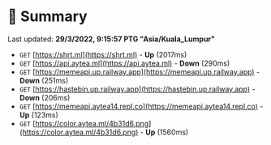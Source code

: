 # 📖 Summary
Last updated: **29/3/2022, 9:15:57 PTG "Asia/Kuala_Lumpur"**

- `GET` [https://shrt.ml](https://shrt.ml) - **Up** (2017ms)
- `GET` [https://api.aytea.ml](https://api.aytea.ml) - **Down** (290ms)
- `GET` [https://memeapi.up.railway.app](https://memeapi.up.railway.app) - **Down** (251ms)
- `GET` [https://hastebin.up.railway.app](https://hastebin.up.railway.app) - **Down** (206ms)
- `GET` [https://memeapi.aytea14.repl.co](https://memeapi.aytea14.repl.co) - **Up** (123ms)
- `GET` [https://color.aytea.ml/4b31d6.png](https://color.aytea.ml/4b31d6.png) - **Up** (1560ms)
